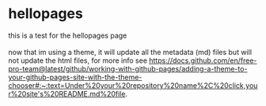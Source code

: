 # hellopages
this is a test for the hellopages page    <br/> <br/>
now that im using a theme, it will update all the metadata (md) files but will not update the html files, for more info see https://docs.github.com/en/free-pro-team@latest/github/working-with-github-pages/adding-a-theme-to-your-github-pages-site-with-the-theme-chooser#:~:text=Under%20your%20repository%20name%2C%20click,your%20site's%20README.md%20file.
